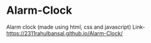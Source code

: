 # Alarm-Clock
Alarm clock (made using html, css and javascript)
Link- https://2311rahulbansal.github.io/Alarm-Clock/
